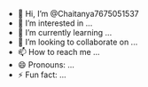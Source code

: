 - 👋 Hi, I’m @Chaitanya7675051537
- 👀 I’m interested in ...
- 🌱 I’m currently learning ...
- 💞️ I’m looking to collaborate on ...
- 📫 How to reach me ...
- 😄 Pronouns: ...
- ⚡ Fun fact: ...

<!---
Chaitanya7675051537/Chaitanya7675051537 is a ✨ special ✨ repository because its `README.md` (this file) appears on your GitHub profile.
You can click the Preview link to take a look at your changes.
--->
